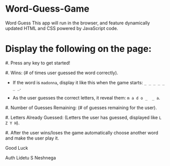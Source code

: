 # Word-Guess-Game

Word Guess  This app will run in the browser, and feature dynamically updated HTML and CSS powered by JavaScript code.

# Display the following on the page:

#. Press any key to get started!

#. Wins: (# of times user guessed the word correctly).

   * If the word is `madonna`, display it like this when the game starts: `_ _ _ _ _ _ _`.

   * As the user guesses the correct letters, it  reveal them: `m a d o _  _ a`.

#. Number of Guesses Remaining: (# of guesses remaining for the user).

#. Letters Already Guessed: (Letters the user has guessed, displayed like `L Z Y H`).

#. After the user wins/loses the game  automatically choose another word and make the user play it.


Good Luck


Auth Lidetu S Neshnega
